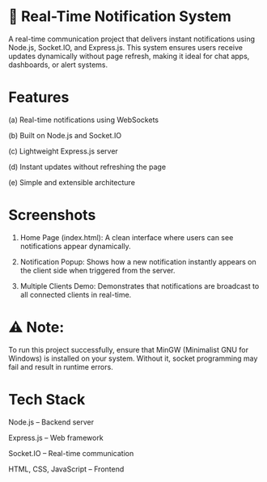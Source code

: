 # 📢 Real-Time Notification System

A real-time communication project that delivers instant notifications using Node.js, Socket.IO, and Express.js. This system ensures users receive updates dynamically without page refresh, making it ideal for chat apps, dashboards, or alert systems.

# Features

(a) Real-time notifications using WebSockets

(b) Built on Node.js and Socket.IO

(c) Lightweight Express.js server

(d) Instant updates without refreshing the page

(e) Simple and extensible architecture

# Screenshots

1. Home Page (index.html): A clean interface where users can see notifications appear dynamically.

2. Notification Popup: Shows how a new notification instantly appears on the client side when triggered from the server.

3. Multiple Clients Demo: Demonstrates that notifications are broadcast to all connected clients in real-time.


# ⚠️ Note: 
To run this project successfully, ensure that MinGW (Minimalist GNU for Windows) is installed on your system. Without it, socket programming may fail and result in runtime errors.

# Tech Stack

Node.js – Backend server

Express.js – Web framework

Socket.IO – Real-time communication

HTML, CSS, JavaScript – Frontend

